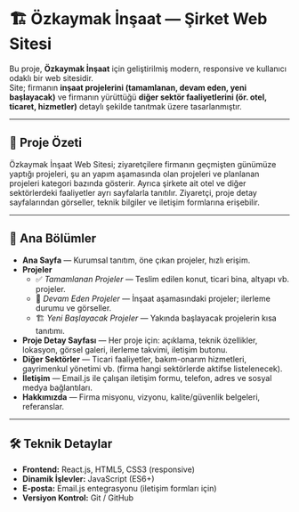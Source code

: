 # 🏗️ Özkaymak İnşaat — Şirket Web Sitesi

Bu proje, **Özkaymak İnşaat** için geliştirilmiş modern, responsive ve kullanıcı odaklı bir web sitesidir.  
Site; firmanın **inşaat projelerini (tamamlanan, devam eden, yeni başlayacak)** ve firmanın yürüttüğü **diğer sektör faaliyetlerini (ör. otel, ticaret, hizmetler)** detaylı şekilde tanıtmak üzere tasarlanmıştır.

---

## 🧾 Proje Özeti
Özkaymak İnşaat Web Sitesi; ziyaretçilere firmanın geçmişten günümüze yaptığı projeleri, şu an yapım aşamasında olan projeleri ve planlanan projeleri kategori bazında gösterir. Ayrıca şirkete ait otel ve diğer sektörlerdeki faaliyetler ayrı sayfalarla tanıtılır. Ziyaretçi, proje detay sayfalarından görseller, teknik bilgiler ve iletişim formlarına erişebilir.

---

## 🚩 Ana Bölümler
- **Ana Sayfa** — Kurumsal tanıtım, öne çıkan projeler, hızlı erişim.  
- **Projeler**  
  - ✅ *Tamamlanan Projeler* — Teslim edilen konut, ticari bina, altyapı vb. projeler.  
  - 🚧 *Devam Eden Projeler* — İnşaat aşamasındaki projeler; ilerleme durumu ve görseller.  
  - 🏗️ *Yeni Başlayacak Projeler* — Yakında başlayacak projelerin kısa tanıtımı.  
- **Proje Detay Sayfası** — Her proje için: açıklama, teknik özellikler, lokasyon, görsel galeri, ilerleme takvimi, iletişim butonu.  
- **Diğer Sektörler** — Ticari faaliyetler, bakım-onarım hizmetleri, gayrimenkul yönetimi vb. (firma hangi sektörlerde aktifse listelenecek).  
- **İletişim** — Email.js ile çalışan iletişim formu, telefon, adres ve sosyal medya bağlantıları.  
- **Hakkımızda** — Firma misyonu, vizyonu, kalite/güvenlik belgeleri, referanslar.

---

## 🛠 Teknik Detaylar
- **Frontend:** React.js, HTML5, CSS3 (responsive)  
- **Dinamik İşlevler:** JavaScript (ES6+)  
- **E-posta:** Email.js entegrasyonu (iletişim formları için)  
- **Versiyon Kontrol:** Git / GitHub  


